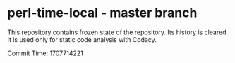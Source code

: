 # perl-time-local - master branch

This repository contains frozen state of the repository.
Its history is cleared. It is used only for static code
analysis with Codacy.

Commit Time: 1707714221